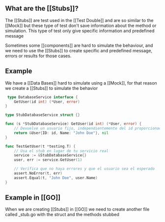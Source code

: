 
## What are the [[Stubs]]?

The [[Stubs]] are test used in the [[Test Double]] and are so similar to the [[Mock]] but these type of test don't save information about the method or simulation. This type of test only give specific information and predefined message

Sometimes some [[components]] are hard to simulate the behaviour, and we need to use the [[Stubs]] to create specific and predefined message, errors or results for those cases.
## Example

We have a [[Data Bases]] hard to simulate using a [[Mock]], for that reason we create a [[Stubs]] to simulate the behavior

```Go
 type DatabaseService interface {
    GetUser(id int) (*User, error)
}

type StubDatabaseService struct {}

func (s *StubDatabaseService) GetUser(id int) (*User, error) {
    // Devuelve un usuario fijo, independientemente del id proporcionado
    return &User{ID: id, Name: "John Doe"}, nil
}

func TestGetUser(t *testing.T) {
    // Usa el stub en lugar de tu servicio real
    service := &StubDatabaseService{}
    user, err := service.GetUser(1)

    // Verifica que no haya errores y que el usuario sea el esperado
    assert.NoError(t, err)
    assert.Equal(t, "John Doe", user.Name)
}
```

## Example in [[GO]]

When we are creating [[Stubs]] in [[GO]] we need to create another file called <name>_stub.go with the struct and the methods stubbed
